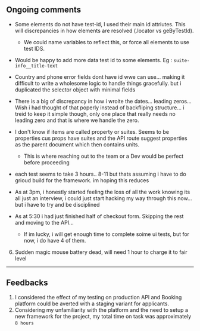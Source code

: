 ## Ongoing comments

- Some elements do not have test-id, I used their main id attriutes. This will discrepancies in how elements are resolved (.locator vs geByTestId).
  - We could name variables to reflect this, or force all elements to use test IDS.
- Would be happy to add more data test id to some elements. Eg : `suite-info__title-text`
- Country and phone error fields dont have id wwe can use... making it difficult to write a wholesome logic to handle things gracefully. but i duplicated the selector object with minimal fields
- There is a big of discrepancy in how i wroite the dates... leading zeros... Wish i had thought of that poperly instead of backfliping structure... i treid to keep it simple though, only one place that really needs no leading zero and that is where we handle the zero.

- I don't know if items are called property or suites. Seems to be properties cus props have suites and the API route suggest properties as the parent document which then contains units.
  - This is where reaching out to the team or a Dev would be perfect before proceeding
- each test seems to take 3 hours.. 8-11 but thats assuming i have to do grioud build for the framework. im hoping this reduces
- As at 3pm, i honestly started feeling the loss of all the work knowing its all just an interview, i could just start hacking my way through this now... but i have to try and be disciplined
- As at 5:30 i had just finished half of checkout form. Skipping the rest and moving to the API...
  - If im lucky, i will get enough time to complete soime ui tests, but for now, i do have 4 of them.

6. Sudden magic mouse battery dead, will need 1 hour to charge it to fair level

---

## Feedbacks

1.  I considered the effect of my testing on production API and Booking platform could be averted with a staging variant for applicants.
2.  Considering my unfamiliarity with the platform and the need to setup a new framework for the project, my total time on task was approximately `8 hours`
